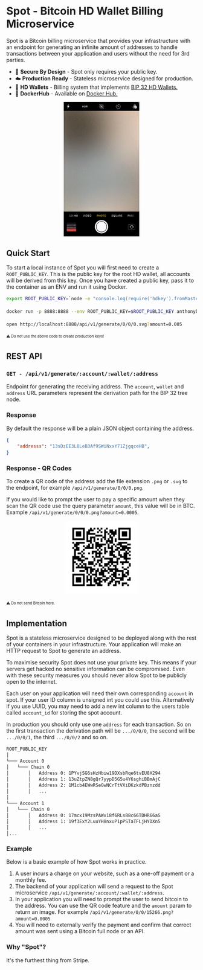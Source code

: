 
# Spot - Bitcoin HD Wallet Billing Microservice

Spot is a Bitcoin billing microservice that provides your infrastructure with an endpoint for generating an infinite amount of addresses to handle transactions between your application and users without the need for 3rd parties.

- 🔑 **Secure By Design** - Spot only requires your public key.
- ☁️ **Production Ready** - Stateless microservice designed for production.
- 🌳 **HD Wallets** - Billing system that implements [BIP 32 HD Wallets.](https://github.com/bitcoin/bips/blob/master/bip-0032.mediawiki)
-  🐳 **DockerHub** - Available on [Docker Hub.](https://hub.docker.com/r/anthonybudd/spot)

<p  align="center">
<img  width="200" src="https://raw.githubusercontent.com/anthonybudd/spot/master/docs/img/qr-scan.gif"  alt="Scanning GIF">
</p>

## Quick Start
To start a local instance of Spot you will first need to create a `ROOT_PUBLIC_KEY`. This is the public key for the root HD wallet, all accounts will be derived from this key. Once you have created a public key, pass it to the container as an ENV and run it using Docker.

```sh
export ROOT_PUBLIC_KEY=`node -e "console.log(require('hdkey').fromMasterSeed(Buffer.from(require('bip39').mnemonicToSeedSync(require('bip39').generateMnemonic()).toString('hex'), 'hex')).publicExtendedKey);"`

docker run -p 8888:8888 --env ROOT_PUBLIC_KEY=$ROOT_PUBLIC_KEY anthonybudd/spot

open http://localhost:8888/api/v1/generate/0/0/0.svg?amount=0.005
```
<sub><sup>⚠️ Do not use the above code to create production keys!</sub></sup>



## REST API

### `GET - /api/v1/generate/:account/:wallet/:address`

Endpoint for generating the receiving address. The `account`, `wallet` and `address` URL parameters represent the derivation path for the BIP 32 tree node.  

### Response
By default the response will be a plain JSON object containing the address.

```json
{
	"addresss": "13sDzEE3L8LeB3Af9SWiNxxY71ZjgqceHB",
}
```

### Response - QR Codes
To create a QR code of the address add the file extension `.png` or `.svg` to the endpoint, for example `/api/v1/generate/0/0/0.png`.

If you would like to prompt the user to pay a specific amount when they scan the QR code use the query parameter `amount`, this value will be in BTC.  Example `/api/v1/generate/0/0/0.png?amount=0.0005`.


<p  align="center">
<img  width="192" src="https://raw.githubusercontent.com/anthonybudd/spot/master/docs/img/qr.png"  alt="QR Code Example">
</p>
<sub><sup>⚠️ Do not send Bitcoin here.</sub></sup>

## Implementation
Spot is a stateless microservice designed to be deployed along with the rest of your containers in your infrastructure. Your application will make an HTTP request to Spot to generate an address.

To maximise security Spot does not use your private key. This means if your servers get hacked no sensitive information can be compromised. Even with these security measures you should never allow Spot to be publicly open to the internet.

Each user on your application will need their own corresponding `account` in spot. If your user ID column is unsigned int you could use this. Alternatively if you use UUID, you may need to add a new int column to the users table called `account_id` for storing the spot account.

In production you should only use one `address` for each transaction. So on the first transaction the derivation path will be `.../0/0/0`, the second will be  `.../0/0/1`, the third `.../0/0/2` and so on. 


```
ROOT_PUBLIC_KEY
│  
└─── Account 0
│   └─── Chain 0
│       │   Address 0: 1PYvjSG6sHzHbiw19DXsbRqe6tvEU8X294
│       │   Address 1: 13uZtpZN8gQr7yypD5G5u4Y6sghiBBmAjC
│       │   Address 2: 1M1cb4EWwRSeGwNCrTtVXiDKzkdPBznzdd
│       │   ...
│   
└─── Account 1
│   └─── Chain 0
│       │   Address 0: 17mcx19MzsPAWx18f6RLsB8c66TDHR66aS
│       │   Address 1: 19f3ExY2LuuYH8nxuP1pPSTaTFLjHYDXn5
│       │   ...
│...   
```


###  Example
Below is a basic example of how Spot works in practice.
1. A user incurs a charge on your website, such as a one-off payment or a monthly fee.
2. The backend of your application will send a request to the Spot microservice `/api/v1/generate/:account/:wallet/:address`. 
3. In your application you will need to prompt the user to send bitcoin to the address. You can use the QR code feature and the  `amount` param to return an image. For example `/api/v1/generate/0/0/15266.png?amount=0.0005`
4. You will need to externally verify the payment and confirm that correct amount was sent using a Bitcoin full node or an API.

### Why "Spot"?
It's the furthest thing from Stripe.
